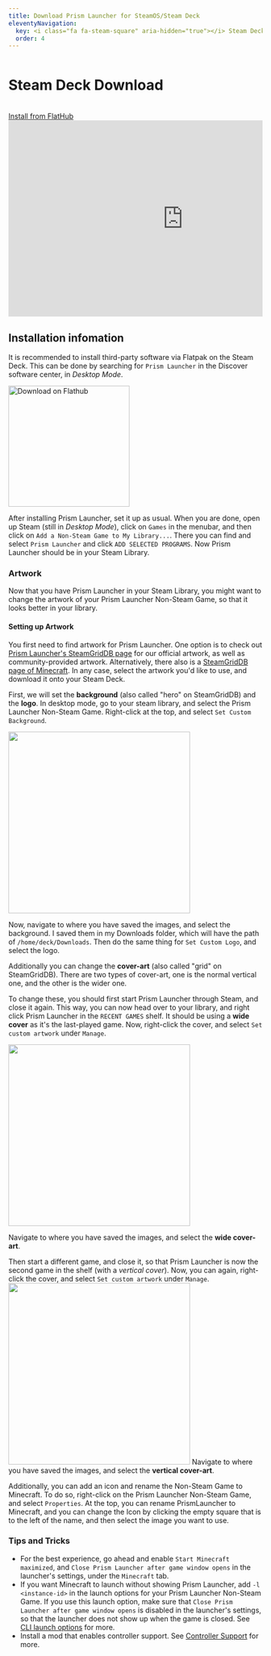 ```yaml
---
title: Download Prism Launcher for SteamOS/Steam Deck
eleventyNavigation:
  key: <i class="fa fa-steam-square" aria-hidden="true"></i> Steam Deck
  order: 4
---
```


<div class="download-content">
  <div class="row">
    <div class="column">
      <div>
        <h1>Steam Deck Download</h1>
        <br>
        <a class="button size-large type-link" href="https://flathub.org/apps/details/org.prismlauncher.PrismLauncher" target="_blank">Install from FlatHub</a>
      </div>
    </div>
    <div class="column">
      <iframe width="692" height="389" src="https://www.youtube.com/embed/M8oqFUl791Q" title="YouTube video player" frameborder="0" allow="accelerometer; autoplay; clipboard-write; encrypted-media; gyroscope; picture-in-picture" allowfullscreen></iframe>
    </div>
  </div>
</div>

<div class="infobox top">

## Installation infomation

It is recommended to install third-party software via Flatpak on the Steam Deck.
This can be done by searching for `Prism Launcher` in the Discover software center, in *Desktop Mode*.

<a href='https://flathub.org/apps/details/org.prismlauncher.PrismLauncher'><img width='240' alt='Download on Flathub' src='https://flathub.org/assets/badges/flathub-badge-en.png'/></a>

After installing Prism Launcher, set it up as usual.
When you are done, open up Steam (still in *Desktop Mode*), click on `Games` in the menubar, and then click on `Add a Non-Steam Game to My Library...`.
There you can find and select `Prism Launcher` and click `ADD SELECTED PROGRAMS`.
Now Prism Launcher should be in your Steam Library.

### Artwork

Now that you have Prism Launcher in your Steam Library, you might want to change the artwork of your Prism Launcher Non-Steam Game, so that it looks better in your library.

#### Setting up Artwork

You first need to find artwork for Prism Launcher.
One option is to check out [Prism Launcher's SteamGridDB page](https://www.steamgriddb.com/game/5359069) for our official artwork, as well as community-provided artwork.
Alternatively, there also is a [SteamGridDB page of Minecraft](https://www.steamgriddb.com/game/38365).
In any case, select the artwork you'd like to use, and download it onto your Steam Deck.

First, we will set the **background** (also called "hero" on SteamGridDB) and the **logo**. In desktop mode, go to your steam library, and select the Prism Launcher Non-Steam Game. Right-click at the top, and select `Set Custom Background`.

<img src="https://i.imgur.com/jaqjRob.png" height="360">

Now, navigate to where you have saved the images, and select the background. I saved them in my Downloads folder, which will have the path of `/home/deck/Downloads`.
Then do the same thing for `Set Custom Logo`, and select the logo.

Additionally you can change the **cover-art** (also called "grid" on SteamGridDB).
There are two types of cover-art, one is the normal vertical one, and the other is the wider one.

To change these, you should first start Prism Launcher through Steam, and close it again.
This way, you can now head over to your library, and right click Prism Launcher in the `RECENT GAMES` shelf.
It should be using a **wide cover** as it's the last-played game.
Now, right-click the cover, and select `Set custom artwork` under `Manage`.

<img src="/img/Steam_Deck_Cover_wide.png" height="360">

Navigate to where you have saved the images, and select the **wide cover-art**.

Then start a different game, and close it, so that Prism Launcher is now the second game in the shelf (with a *vertical cover*).
Now, you can again, right-click the cover, and select `Set custom artwork` under `Manage`.
<img src="/img/Steam_Deck_Cover_vertical.png" height="360">
Navigate to where you have saved the images, and select the **vertical cover-art**.

Additionally, you can add an icon and rename the Non-Steam Game to Minecraft.
To do so, right-click on the Prism Launcher Non-Steam Game, and select `Properties`. At the top, you can rename PrismLauncher to Minecraft, and you can change the Icon by clicking the empty square that is to the left of the name, and then select the image you want to use.

### Tips and Tricks

- For the best experience, go ahead and enable `Start Minecraft maximized`, and `Close Prism Launcher after game window opens` in the launcher's settings, under the `Minecraft` tab.
- If you want Minecraft to launch without showing Prism Launcher, add `-l <instance-id>` in the launch options for your Prism Launcher Non-Steam Game. If you use this launch option, make sure that `Close Prism Launcher after game window opens` is disabled in the launcher's settings, so that the launcher does not show up when the game is closed. See [CLI launch options](../../wiki/getting-started/command-line-interface/) for more.
- Install a mod that enables controller support. See [Controller Support](../../wiki/getting-started/controller-support) for more.

</div>
